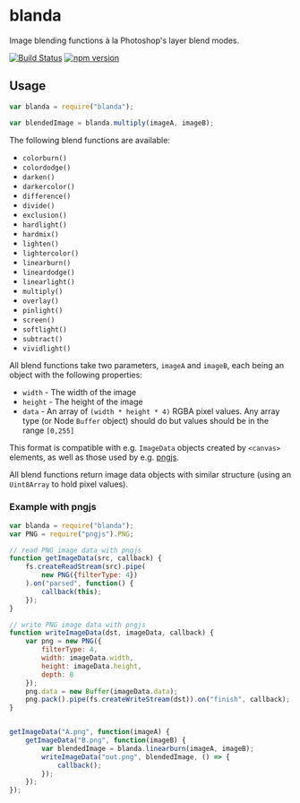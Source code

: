 blanda
============

Image blending functions à la Photoshop's layer blend modes.

[![Build Status](https://img.shields.io/travis/jseidelin/blanda.svg)](https://travis-ci.org/jseidelin/blanda)
[![npm version](https://img.shields.io/npm/v/blanda.svg)](https://www.npmjs.com/package/blanda)


## Usage

```javascript
var blanda = require("blanda");

var blendedImage = blanda.multiply(imageA, imageB);
```

The following blend functions are available:

* `colorburn()`
* `colordodge()`
* `darken()`
* `darkercolor()`
* `difference()`
* `divide()`
* `exclusion()`
* `hardlight()`
* `hardmix()`
* `lighten()`
* `lightercolor()`
* `linearburn()`
* `lineardodge()`
* `linearlight()`
* `multiply()`
* `overlay()`
* `pinlight()`
* `screen()`
* `softlight()`
* `subtract()`
* `vividlight()`

All blend functions take two parameters, `imageA` and `imageB`, each being an object with the following properties:

* `width` - The width of the image
* `height` - The height of the image
* `data` - An array of `(width * height * 4)` RGBA pixel values. Any array type (or Node `Buffer` object) should do but values should be in the range `[0,255]`

This format is compatible with e.g. `ImageData` objects created by `<canvas>` elements, as well as those used by e.g. [pngjs](https://github.com/niegowski/node-pngjs/).

All blend functions return image data objects with similar structure (using an `Uint8Array` to hold pixel values).

### Example with pngjs

```javascript
var blanda = require("blanda");
var PNG = require("pngjs").PNG;

// read PNG image data with pngjs
function getImageData(src, callback) {
    fs.createReadStream(src).pipe(
        new PNG({filterType: 4})
    ).on("parsed", function() {
        callback(this);
    });
}

// write PNG image data with pngjs
function writeImageData(dst, imageData, callback) {
    var png = new PNG({
        filterType: 4,
        width: imageData.width,
        height: imageData.height,
        depth: 8
    });
    png.data = new Buffer(imageData.data);
    png.pack().pipe(fs.createWriteStream(dst)).on("finish", callback);
}


getImageData("A.png", function(imageA) {
    getImageData("B.png", function(imageB) {
        var blendedImage = blanda.linearburn(imageA, imageB);
        writeImageData("out.png", blendedImage, () => {
            callback();
        });
    });
});

```